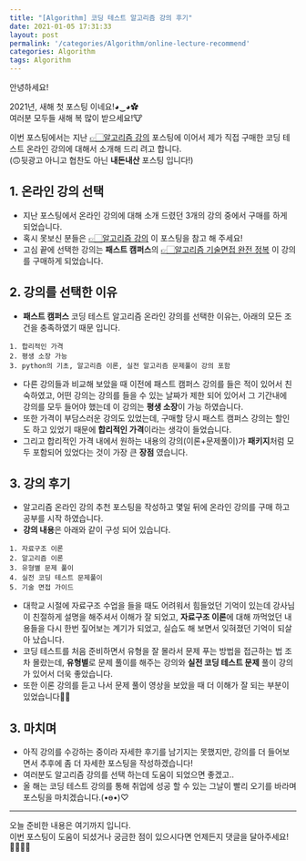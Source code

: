 ```yaml
---
title: "[Algorithm] 코딩 테스트 알고리즘 강의 후기"
date: 2021-01-05 17:31:33
layout: post
permalink: '/categories/Algorithm/online-lecture-recommend'
categories: Algorithm
tags: Algorithm
---
```


안녕하세요!

2021년, 새해 첫 포스팅 이네요!◕‿◕✿  
여러분 모두들 새해 복 많이 받으세요!🐮  

이번 포스팅에서는 지난 [👉🏻알고리즘 강의](https://shinsangeun.github.io/categories/Algorithm/online-lecture) 포스팅에 이어서 제가 직접 구매한 코딩 테스트 온라인 강의에 대해서 소개해 드리 려고 합니다.   
(🙃뒷광고 아니고 협찬도 아닌 **내돈내산** 포스팅 입니다!)


## 1. 온라인 강의 선택
- 지난 포스팅에서 온라인 강의에 대해 소개 드렸던 3개의 강의 중에서 구매를 하게 되었습니다.
- 혹시 못보신 분들은 [👉🏻알고리즘 강의](https://shinsangeun.github.io/categories/Algorithm/online-lecture) 이 포스팅을 참고 해 주세요!
- 고심 끝에 선택한 강의는 **패스트 캠퍼스**의 [👉🏻알고리즘 기술면접 완전 정복](https://www.fastcampus.co.kr/dev_online_algo) 이 강의를 구매하게 되었습니다.


## 2. 강의를 선택한 이유
- **패스트 캠퍼스** 코딩 테스트 알고리즘 온라인 강의를 선택한 이유는, 아래의 모든 조건을 충족하였기 때문 입니다. 
```
1. 합리적인 가격 
2. 평생 소장 가능 
3. python의 기초, 알고리즘 이론, 실전 알고리즘 문제풀이 강의 포함
```

- 다른 강의들과 비교해 보았을 때 이전에 패스트 캠퍼스 강의를 들은 적이 있어서 친숙하였고, 어떤 강의는 강의를 들을 수 있는 날짜가 제한 되어 있어서 그 기간내에 강의를 모두 들어야 했는데 이 강의는 **평생 소장**이 가능 하였습니다. 
- 또한 가격이 부담스러운 강의도 있었는데, 구매할 당시 패스트 캠퍼스 강의는 할인도 하고 있었기 때문에 **합리적인 가격**이라는 생각이 들었습니다. 
- 그리고 합리적인 가격 내에서 원하는 내용의 강의(이론+문제풀이)가 **패키지**처럼 모두 포함되어 있었다는 것이 가장 큰 **장점** 였습니다.


## 3. 강의 후기
- 알고리즘 온라인 강의 추천 포스팅을 작성하고 몇일 뒤에 온라인 강의를 구매 하고 공부를 시작 하였습니다.
- **강의 내용**은 아래와 같이 구성 되어 있습니다.
```
1. 자료구조 이론
2. 알고리즘 이론 
3. 유형별 문제 풀이
4. 실전 코딩 테스트 문제풀이
5. 기술 면접 가이드
```
- 대학교 시절에 자료구조 수업을 들을 때도 어려워서 힘들었던 기억이 있는데 강사님이 친절하게 설명을 해주셔서 이해가 잘 되었고, **자료구조 이론**에 대해 까먹었던 내용들을 다시 한번 짚어보는 계기가 되었고, 실습도 해 보면서 잊혀졌던 기억이 되살아 났습니다.
- 코딩 테스트를 처음 준비하면서 유형을 잘 몰라서 문제 푸는 방법을 접근하는 법 조차 몰랐는데, **유형별**로 문제 풀이를 해주는 강의와 **실전 코딩 테스트 문제** 풀이 강의가 있어서 더욱 좋았습니다.
- 또한 이론 강의를 듣고 나서 문제 풀이 영상을 보았을 때 더 이해가 잘 되는 부분이 있었습니다👍🏻
    

## 3. 마치며
- 아직 강의를 수강하는 중이라 자세한 후기를 남기지는 못했지만, 강의를 더 들어보면서 추후에 좀 더 자세한 포스팅을 작성하겠습니다!
- 여러분도 알고리즘 강의를 선택 하는데 도움이 되었으면 좋겠고..
- 올 해는 코딩 테스트 강의를 통해 취업에 성공 할 수 있는 그날이 빨리 오기를 바라며 포스팅을 마치겠습니다.(•ө•)♡

-----

오늘 준비한 내용은 여기까지 입니다.  
이번 포스팅이 도움이 되셨거나 궁금한 점이 있으시다면 언제든지 댓글을 달아주세요!🙋🏻‍♀️✨   
